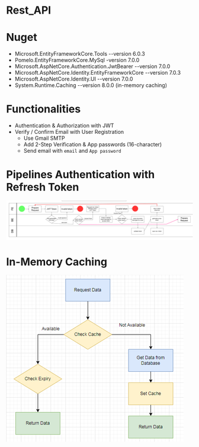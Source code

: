 # Rest_API

# Nuget
- Microsoft.EntityFrameworkCore.Tools --version 6.0.3
- Pomelo.EntityFrameworkCore.MySql -version 7.0.0
- Microsoft.AspNetCore.Authentication.JwtBearer --version 7.0.0
- Microsoft.AspNetCore.Identity.EntityFrameworkCore --version 7.0.3
- Microsoft.AspNetCore.Identity.UI --version 7.0.0
- System.Runtime.Caching --version 8.0.0 (in-memory caching)

# Functionalities
- Authentication & Authorization with JWT 
- Verify / Confirm Email with User Registration
    + Use Gmail SMTP
    + Add 2-Step Verification & App passwords (16-character) 
    + Send email with `email` and `App password` 

# Pipelines Authentication with Refresh Token

![screenshot](./Temp/RefreshToken.png)

# In-Memory Caching

![screenshot](./Temp/Caching.png)
